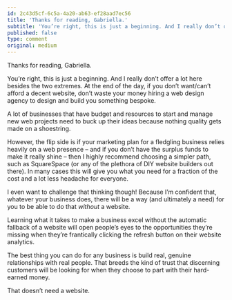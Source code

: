 ```yaml
---
id: 2c43d5cf-6c5a-4a20-ab63-ef28aad7ec56
title: 'Thanks for reading, Gabriella.'
subtitle: 'You’re right, this is just a beginning. And I really don’t offer a lot here besides the two extremes. At the end of the day, if you don’t…'
published: false
type: comment
original: medium
---
```




Thanks for reading, Gabriella.

You’re right, this is just a beginning. And I really don’t offer a lot here besides the two extremes. At the end of the day, if you don’t want/can’t afford a decent website, don’t waste your money hiring a web design agency to design and build you something bespoke.

A lot of businesses that have budget and resources to start and manage new web projects need to buck up their ideas because nothing quality gets made on a shoestring.

However, the flip side is if your marketing plan for a fledgling business relies heavily on a web presence – and if you don’t have the surplus funds to make it really shine – then I highly recommend choosing a simpler path, such as SquareSpace (or any of the plethora of DIY website builders out there). In many cases this will give you what you need for a fraction of the cost and a lot less headache for everyone.

I even want to challenge that thinking though! Because I’m confident that, whatever your business does, there will be a way (and ultimately a need) for you to be able to do that *without* a website.

Learning what it takes to make a business excel without the automatic fallback of a website will open people’s eyes to the opportunities they’re missing when they’re frantically clicking the refresh button on their website analytics.

The best thing you can do for any business is build real, genuine relationships with real people. That breeds the kind of trust that discerning customers will be looking for when they choose to part with their hard-earned money.

That doesn’t need a website.

